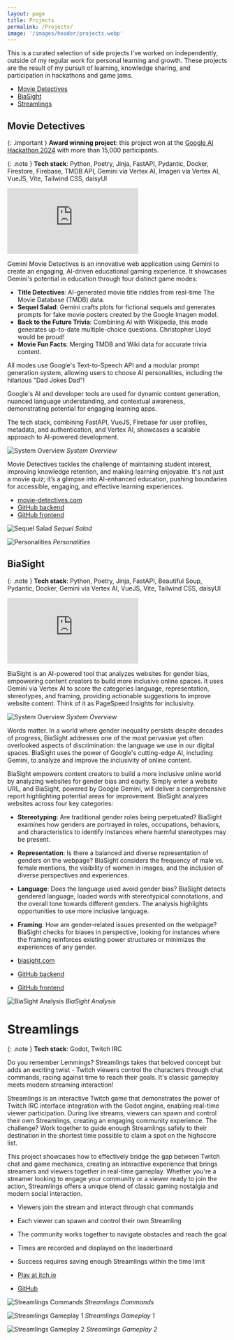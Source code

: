 ```yaml
---
layout: page
title: Projects
permalink: /Projects/
image: '/images/header/projects.webp'
---
```


This is a curated selection of side projects I've worked on independently, outside of my regular work for personal learning and growth. These projects are the result of my pursuit of learning, knowledge sharing, and participation in hackathons and game jams.

* [Movie Detectives](#movie-detectives)
* [BiaSight](#biasight)
* [Streamlings](#streamlings)

## Movie Detectives

{: .important }
**Award winning project**: this project won at the [Google AI Hackathon 2024](https://googleai.devpost.com/) with more than 15,000 participants.

{: .note }
**Tech stack**: Python, Poetry, Jinja, FastAPI, Pydantic, Docker, Firestore, Firebase, TMDB API, Gemini via Vertex AI, Imagen via Vertex AI, VueJS, Vite, Tailwind CSS, daisyUI

<iframe src="https://www.youtube.com/embed/2Nv0Wz8xwLE" frameborder="0" allowfullscreen></iframe>

Gemini Movie Detectives is an innovative web application using Gemini to create an engaging, AI-driven educational gaming experience. It showcases Gemini's potential in education through four distinct game modes:

- **Title Detectives**: AI-generated movie title riddles from real-time The Movie Database (TMDB) data.
- **Sequel Salad**: Gemini crafts plots for fictional sequels and generates prompts for fake movie posters created by the Google Imagen model.
- **Back to the Future Trivia**: Combining AI with Wikipedia, this mode generates up-to-date multiple-choice questions. Christopher Lloyd would be proud!
- **Movie Fun Facts**: Merging TMDB and Wiki data for accurate trivia content.

All modes use Google's Text-to-Speech API and a modular prompt generation system, allowing users to choose AI personalities, including the hilarious "Dad Jokes Dad"!

Google's AI and developer tools are used for dynamic content generation, nuanced language understanding, and contextual awareness, demonstrating potential for engaging learning apps.

The tech stack, combining FastAPI, VueJS, Firebase for user profiles, metadata, and authentication, and Vertex AI, showcases a scalable approach to AI-powered development.

![System Overview]({{site.baseurl}}/images/projects/movie-detectives-architecture.png)
*System Overview*

Movie Detectives tackles the challenge of maintaining student interest, improving knowledge retention, and making learning enjoyable. It's not just a movie quiz; it’s a glimpse into AI-enhanced education, pushing boundaries for accessible, engaging, and effective learning experiences.

- <a href="https://movie-detectives.com/" target="_blank" class="button">movie-detectives.com</a>
- <a href="https://github.com/vojay-dev/gemini-movie-detectives-api" target="_blank" class="button">GitHub backend</a>
- <a href="https://github.com/vojay-dev/gemini-movie-detectives-ui" target="_blank" class="button">GitHub frontend</a>

![Sequel Salad]({{site.baseurl}}/images/projects/movie-detectives-screen1.png)
*Sequel Salad*

![Personalities]({{site.baseurl}}/images/projects/movie-detectives-screen2.png)
*Personalities*

## BiaSight

{: .note }
**Tech stack**: Python, Poetry, Jinja, FastAPI, Beautiful Soup, Pydantic, Docker, Gemini via Vertex AI, VueJS, Vite, Tailwind CSS, daisyUI

<iframe src="https://www.youtube.com/embed/LJg-o-oH4QU" frameborder="0" allowfullscreen></iframe>

BiaSight is an AI-powered tool that analyzes websites for gender bias, empowering content creators to build more inclusive online spaces. It uses Gemini via Vertex AI to score the categories language, representation, stereotypes, and framing, providing actionable suggestions to improve website content. Think of it as PageSpeed Insights for inclusivity.

![System Overview]({{site.baseurl}}/images/projects/biasight-architecture.png)
*System Overview*

Words matter. In a world where gender inequality persists despite decades of progress, BiaSight addresses one of the most pervasive yet often overlooked aspects of discrimination: the language we use in our digital spaces. BiaSight uses the power of Google's cutting-edge AI, including Gemini, to analyze and improve the inclusivity of online content.

BiaSight empowers content creators to build a more inclusive online world by analyzing websites for gender bias and equity. Simply enter a website URL, and BiaSight, powered by Google Gemini, will deliver a comprehensive report highlighting potential areas for improvement. BiaSight analyzes websites across four key categories:

- **Stereotyping**: Are traditional gender roles being perpetuated? BiaSight examines how genders are portrayed in roles, occupations, behaviors, and characteristics to identify instances where harmful stereotypes may be present.
- **Representation**: Is there a balanced and diverse representation of genders on the webpage? BiaSight considers the frequency of male vs. female mentions, the visibility of women in images, and the inclusion of diverse perspectives and experiences.
- **Language**: Does the language used avoid gender bias? BiaSight detects gendered language, loaded words with stereotypical connotations, and the overall tone towards different genders. The analysis highlights opportunities to use more inclusive language.
- **Framing**: How are gender-related issues presented on the webpage? BiaSight checks for biases in perspective, looking for instances where the framing reinforces existing power structures or minimizes the experiences of any gender.

- <a href="https://biasight.com/" target="_blank" class="button">biasight.com</a>
- <a href="https://github.com/vojay-dev/biasight" target="_blank" class="button">GitHub backend</a>
- <a href="https://github.com/vojay-dev/biasight-ui" target="_blank" class="button">GitHub frontend</a>

![BiaSight Analysis]({{site.baseurl}}/images/projects/biasight-screen1.png)
*BiaSight Analysis*

# Streamlings

{: .note }
**Tech stack**: Godot, Twitch IRC

Do you remember Lemmings? Streamlings takes that beloved concept but adds an exciting twist - Twitch viewers control the characters through chat commands, racing against time to reach their goals. It's classic gameplay meets modern streaming interaction!

Streamlings is an interactive Twitch game that demonstrates the power of Twitch IRC interface integration with the Godot engine, enabling real-time viewer participation. During live streams, viewers can spawn and control their own Streamlings, creating an engaging community experience. The challenge? Work together to guide enough Streamlings safely to their destination in the shortest time possible to claim a spot on the highscore list.

This project showcases how to effectively bridge the gap between Twitch chat and game mechanics, creating an interactive experience that brings streamers and viewers together in real-time gameplay. Whether you're a streamer looking to engage your community or a viewer ready to join the action, Streamlings offers a unique blend of classic gaming nostalgia and modern social interaction.

- Viewers join the stream and interact through chat commands
- Each viewer can spawn and control their own Streamling
- The community works together to navigate obstacles and reach the goal
- Times are recorded and displayed on the leaderboard
- Success requires saving enough Streamlings within the time limit

- <a href="https://vojay.itch.io/streamlings" target="_blank" class="button">Play at itch.io</a>
- <a href="https://github.com/vojay-dev/streamlings" target="_blank" class="button">GitHub</a>

![Streamlings Commands]({{site.baseurl}}/images/projects/streamlings-screen1.png)
*Streamlings Commands*

![Streamlings Gameplay 1]({{site.baseurl}}/images/projects/streamlings-screen2.png)
*Streamlings Gameplay 1*

![Streamlings Gameplay 2]({{site.baseurl}}/images/projects/streamlings-screen3.png)
*Streamlings Gameplay 2*
